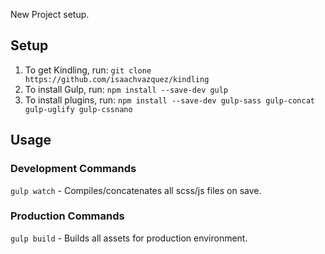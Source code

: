 New Project setup.


## Setup
1. To get Kindling, run: `git clone https://github.com/isaachvazquez/kindling`
2. To install Gulp, run: `npm install --save-dev gulp`
3. To install plugins, run: `npm install --save-dev gulp-sass gulp-concat gulp-uglify gulp-cssnano`


## Usage

### Development Commands
`gulp watch` - Compiles/concatenates all scss/js files on save.

### Production Commands
`gulp build` - Builds all assets for production environment.